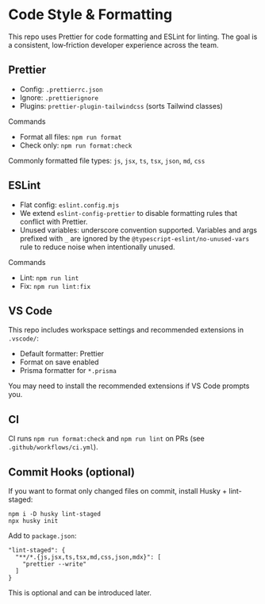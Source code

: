 # Code Style & Formatting

This repo uses Prettier for code formatting and ESLint for linting. The goal is a consistent, low‑friction developer experience across the team.

## Prettier

- Config: `.prettierrc.json`
- Ignore: `.prettierignore`
- Plugins: `prettier-plugin-tailwindcss` (sorts Tailwind classes)

Commands

- Format all files: `npm run format`
- Check only: `npm run format:check`

Commonly formatted file types: `js`, `jsx`, `ts`, `tsx`, `json`, `md`, `css`

## ESLint

- Flat config: `eslint.config.mjs`
- We extend `eslint-config-prettier` to disable formatting rules that conflict with Prettier.
 - Unused variables: underscore convention supported. Variables and args prefixed with `_` are ignored by the `@typescript-eslint/no-unused-vars` rule to reduce noise when intentionally unused.

Commands

- Lint: `npm run lint`
- Fix: `npm run lint:fix`

## VS Code

This repo includes workspace settings and recommended extensions in `.vscode/`:

- Default formatter: Prettier
- Format on save enabled
- Prisma formatter for `*.prisma`

You may need to install the recommended extensions if VS Code prompts you.

## CI

CI runs `npm run format:check` and `npm run lint` on PRs (see `.github/workflows/ci.yml`).

## Commit Hooks (optional)

If you want to format only changed files on commit, install Husky + lint-staged:

```
npm i -D husky lint-staged
npx husky init
```

Add to `package.json`:

```
"lint-staged": {
  "**/*.{js,jsx,ts,tsx,md,css,json,mdx}": [
    "prettier --write"
  ]
}
```

This is optional and can be introduced later.
